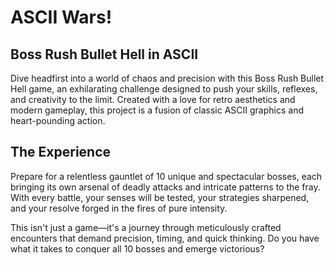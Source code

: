 
# **ASCII Wars!**

## **Boss Rush Bullet Hell in ASCII**  

Dive headfirst into a world of chaos and precision with this Boss Rush Bullet Hell game, an exhilarating challenge designed to push your skills, reflexes, and creativity to the limit. Created with a love for retro aesthetics and modern gameplay, this project is a fusion of classic ASCII graphics and heart-pounding action.  

## **The Experience**  

Prepare for a relentless gauntlet of 10 unique and spectacular bosses, each bringing its own arsenal of deadly attacks and intricate patterns to the fray. With every battle, your senses will be tested, your strategies sharpened, and your resolve forged in the fires of pure intensity.  

This isn't just a game—it's a journey through meticulously crafted encounters that demand precision, timing, and quick thinking. Do you have what it takes to conquer all 10 bosses and emerge victorious?  
